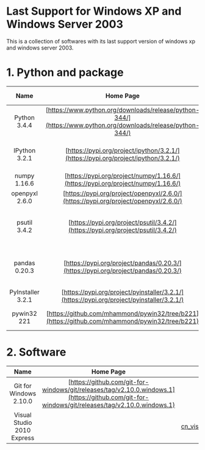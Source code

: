 # Last Support for Windows XP and Windows Server 2003
This is a collection of softwares with its last support version of windows xp and windows server 2003.

# 1. Python and package
| Name | Home Page | Download Link |
| :-: | :-: | :-: |
| Python 3.4.4 | [https://www.python.org/downloads/release/python-344/](https://www.python.org/downloads/release/python-344/) | [python-3.4.4.msi](https://www.python.org/ftp/python/3.4.4/python-3.4.4.msi) |
| IPython 3.2.1 | [https://pypi.org/project/ipython/3.2.1/](https://pypi.org/project/ipython/3.2.1/) | [ipython-3.2.1-py3-none-any.whl](https://files.pythonhosted.org/packages/df/55/a4d517c8d0d163419eb00fb17c09b71931ce04bce433adbde569f32331dc/ipython-3.2.1-py3-none-any.whl) |
| numpy 1.16.6 | [https://pypi.org/project/numpy/1.16.6/](https://pypi.org/project/numpy/1.16.6/) | [numpy-1.16.6.zip](https://files.pythonhosted.org/packages/b7/6f/24647f014eef9b67a24adfcbcd4f4928349b4a0f8393b3d7fe648d4d2de3/numpy-1.16.6.zip) |
| openpyxl 2.6.0 | [https://pypi.org/project/openpyxl/2.6.0/](https://pypi.org/project/openpyxl/2.6.0/) | [openpyxl-2.6.0.tar.gz](https://files.pythonhosted.org/packages/41/a8/257a30b5b7ce0e548bc03f5be3d4b262140c1f7a506038da63cd1f4d34ad/openpyxl-2.6.0.tar.gz) |
| psutil 3.4.2 | [https://pypi.org/project/psutil/3.4.2/](https://pypi.org/project/psutil/3.4.2/) | [psutil-3.4.2-cp34-none-win32.whl](https://files.pythonhosted.org/packages/dc/8b/df5d7dcfe8fc5db0c303e518ce12b7117cb70e1cbb29c0396ea6e36fc7a2/psutil-3.4.2-cp34-none-win32.whl) |
| pandas 0.20.3 | [https://pypi.org/project/pandas/0.20.3/](https://pypi.org/project/pandas/0.20.3/) | [pandas-0.20.3-cp34-cp34m-win32.whl](https://files.pythonhosted.org/packages/ac/64/5d19505cab19bea543974cf6f925dd26ff4cdd68cec5553e9417ecd5775d/pandas-0.20.3-cp34-cp34m-win32.whl) |
| PyInstaller 3.2.1 | [https://pypi.org/project/pyinstaller/3.2.1/](https://pypi.org/project/pyinstaller/3.2.1/) | [PyInstaller-3.2.1.tar.bz2](https://files.pythonhosted.org/packages/3f/d2/3515242cc5cfed12706506d17728a7ee0b8cf33840e250357fd793a94607/PyInstaller-3.2.1.tar.bz2) |
| pywin32 221 | [https://github.com/mhammond/pywin32/tree/b221](https://github.com/mhammond/pywin32/tree/b221) | [pywin32-221.win32-py3.4.exe](https://sourceforge.net/projects/pywin32/files/pywin32/Build%20221/pywin32-221.win32-py3.4.exe/download) |

# 2. Software
| Name | Home Page | Download Link |
| :-: | :-: | :-: |
| Git for Windows 2.10.0 | [https://github.com/git-for-windows/git/releases/tag/v2.10.0.windows.1](https://github.com/git-for-windows/git/releases/tag/v2.10.0.windows.1) | [Git-2.10.0-32-bit.exe](https://github.com/git-for-windows/git/releases/download/v2.10.0.windows.1/Git-2.10.0-32-bit.exe) |
| Visual Studio 2010 Express |  | [cn_visual_studio_2010_express_x86_dvd_532024.iso](ed2k://&#124;file&#124;cn_visual_studio_2010_express_x86_dvd_532024.iso&#124;1884567552&#124;3BB6EFEECD4966BE6DFAAB5D579A80CF&#124;/) |
